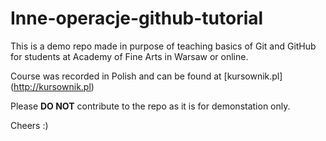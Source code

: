 # Inne-operacje-github-tutorial

This is a demo repo made in purpose of teaching basics of Git and GitHub for students at Academy of Fine Arts in Warsaw or online. 

Course was recorded in Polish and can be found at [kursownik.pl] (http://kursownik.pl)

Please **DO NOT** contribute to the repo as it is for demonstation only.

Cheers :)
